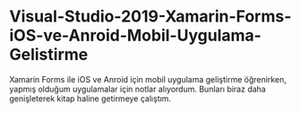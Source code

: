 # Visual-Studio-2019-Xamarin-Forms-iOS-ve-Anroid-Mobil-Uygulama-Gelistirme
Xamarin Forms ile iOS ve Anroid için mobil uygulama geliştirme öğrenirken, yapmış olduğum uygulamalar için notlar alıyordum. Bunları biraz daha genişleterek kitap haline getirmeye çalıştım.
